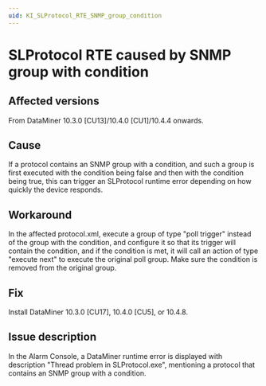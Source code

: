 ```yaml
---
uid: KI_SLProtocol_RTE_SNMP_group_condition
---
```


# SLProtocol RTE caused by SNMP group with condition

## Affected versions

From DataMiner 10.3.0 [CU13]/10.4.0 [CU1]/10.4.4 onwards.

## Cause

If a protocol contains an SNMP group with a condition, and such a group is first executed with the condition being false and then with the condition being true, this can trigger an SLProtocol runtime error depending on how quickly the device responds.

## Workaround

In the affected protocol.xml, execute a group of type "poll trigger" instead of the group with the condition, and configure it so that its trigger will contain the condition, and if the condition is met, it will call an action of type "execute next" to execute the original poll group. Make sure the condition is removed from the original group.

## Fix

Install DataMiner 10.3.0 [CU17], 10.4.0 [CU5], or 10.4.8.<!-- RN 39885 -->

## Issue description

In the Alarm Console, a DataMiner runtime error is displayed with description "Thread problem in SLProtocol.exe", mentioning a protocol that contains an SNMP group with a condition.
